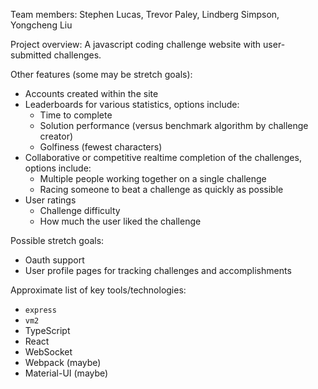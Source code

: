 Team members: Stephen Lucas, Trevor Paley, Lindberg Simpson, Yongcheng Liu

Project overview: A javascript coding challenge website with user-submitted challenges.

Other features (some may be stretch goals):
* Accounts created within the site
* Leaderboards for various statistics, options include:
    * Time to complete
    * Solution performance (versus benchmark algorithm by challenge creator)
    * Golfiness (fewest characters)
* Collaborative or competitive realtime completion of the challenges, options include:
    * Multiple people working together on a single challenge
    * Racing someone to beat a challenge as quickly as possible
* User ratings
    * Challenge difficulty
    * How much the user liked the challenge

Possible stretch goals:
* Oauth support
* User profile pages for tracking challenges and accomplishments

Approximate list of key tools/technologies:
* `express`
* `vm2`
* TypeScript
* React
* WebSocket
* Webpack (maybe)
* Material-UI (maybe)
